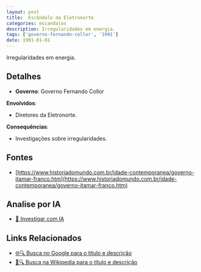 ```yaml
---
layout: post
title:  Escândalo da Eletronorte
categories: escandalos
description: Irregularidades em energia.
tags: ['governo-fernando-collor', '1991']
date: 1991-01-01
---
```


Irregularidades em energia.

## Detalhes
- **Governo**: Governo Fernando Collor

**Envolvidos**:
- Diretores da Eletronorte.


**Consequências**:
- Investigações sobre irregularidades.


## Fontes
- [https://www.historiadomundo.com.br/idade-contemporanea/governo-itamar-franco.htm](https://www.historiadomundo.com.br/idade-contemporanea/governo-itamar-franco.htm)


## Analise por IA
- [🤖 Investigar com IA](https://www.perplexity.ai/search?q=Esc%C3%A2ndalo%20da%20Eletronorte%20Irregularidades%20em%20energia.%20Governo%20Fernando%20Collor)

## Links Relacionados
- [🌐🔍 Busca no Google para o título e descrição](https://www.google.com/search?q=Esc%C3%A2ndalo%20da%20Eletronorte%20Irregularidades%20em%20energia.%20Governo%20Fernando%20Collor)
- [📖🔍 Busca na Wikipedia para o título e descrição](https://pt.wikipedia.org/w/index.php?search=Esc%C3%A2ndalo%20da%20Eletronorte%20Irregularidades%20em%20energia.%20Governo%20Fernando%20Collor)

